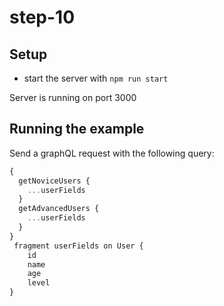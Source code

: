 # step-10

## Setup

- start the server with `npm run start`

Server is running on port 3000

## Running the example

Send a graphQL request with the following query:

```js
{
  getNoviceUsers {
    ...userFields
  }
  getAdvancedUsers {
    ...userFields
  }
}
 fragment userFields on User {
    id
    name
    age
    level
}
```
